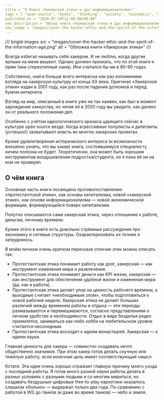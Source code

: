 ```yaml
---
title = "О Книге «Хакерская этика и дух информационализма»"
tags = [ "open-source", "books", "thinking", "society", "economics", "interesting", "popular-science-books"]
published_at = "2020-07-19T12:00:00+00:00"
seo_description = "Обзор книги «Хакерская этика и дух информационализма» — взгляд на хакерскую культуру из конца XX века."
seo_image = "images/cover-the-hacker-ethic-and-the-spirit-of-the-information-age.png"
---
```


/// brigid-images
src = "images/cover-the-hacker-ethic-and-the-spirit-of-the-information-age.png"
alt = "Обложка книги «Хакерская этика»"
///

Всегда избегал называть себя хакером. И не люблю, когда другие ярлыки на меня вешают. Однако должен признать, что по этой книге я прям таки стереотипный хакер. Или считался бы им в 80-90 годах.

Собственно, книга больше всего интересна как раз изложением взгляда на хакерскую культуру из конца XX века. Оригинал «Хакерской этики» издан в 2001 году, как раз после падения доткомов и перед бумом интернета.

Взгляд на мир, описанный в книге уже не так наивен, как был в момент зарождения хакерства, но читая её в 2020 году вы увидите, как далеко он от реального положения дел.

Особенно с учётом идеологического кризиса царящего сейчас в культуре open source везде. Когда агрессивные популисты и дилетанты (успешно!) захватывают власть во многих хакерских проектах.

Кроме удовлетворения исторического интереса (и возможности внезапно узнать, что вы хакер) книга, состоявшемуся специалисту ничем полезна не будет. Теоретически, она может быть хорошим инструментом воодушевления подростка/студента, но я пока её ни на ком не проверял.

<!-- more -->

## О чём книга

Основная часть книги посвящена противопоставлению «протестантской этики», как основы капитализма, новой «хакерской этике», как основе информационализма — новой экономической формации, формирующейся поверх капитализма.

Попутно описывается сама хакерская этика, через отношение к работе, деньгам, личному времени.

Кроме этого в книге есть довольно стрёмные рассуждения про экономику и сетевые структуры. Охарактеризовать их точнее я затрудняюсь.

В моём личном очень кратком пересказе отличие этик можно описать так:

- Протестантская этика понимает работу как долг, хакерская — как инструмент изменения мира и развлечения.
- Протестантская этика понимает деньги как KPI жизни, хакерская — как инструмент для обеспечения удобной жизни и изменения мира (да, как и работа).
- Протестантская этика делает упор на ценность рабочего времени, а выходные считает «необходимым злом», чтобы подготовиться к новой рабочей неделе. Хакерская этика не делает больших различий между временем работы и отдыха — эти периоды размазываются и перемешиваются, согласно представлениям о личном удобстве и необходимости. Отдых в виде безделья редко приемлется, заниматься как-либо хобби на любительском уровне считается несолидным.
- Протестантская этика восходит к идеям монастырей. Хакерская — к идеям науки.

Главная ценность для хакера — совместно создавать нечто общественно значимое. При этом хакер готов делать скучную или тяжёлую работу, если конечная цель имеет соответствующий смысл.

Кстати. Эта идея очень хорошо отражает главную причину моего ухода с последней работы. Я готов много разной херни работы делать в разных условиях с разными людьми и со многим мириться, но создавать бездушные цифровые free-to-play наркотики оказалось слишком «больно» — выдержал только два года. По сравнению с работой в WG до танков (и даже во время танков) — небо и земля.
